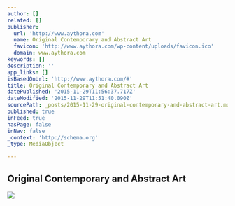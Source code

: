 ```yaml
---
author: []
related: []
publisher:
  url: 'http://www.aythora.com'
  name: Original Contemporary and Abstract Art
  favicon: 'http://www.aythora.com/wp-content/uploads/favicon.ico'
  domain: www.aythora.com
keywords: []
description: ''
app_links: []
isBasedOnUrl: 'http://www.aythora.com/#'
title: Original Contemporary and Abstract Art
datePublished: '2015-11-29T11:56:37.717Z'
dateModified: '2015-11-29T11:51:40.090Z'
sourcePath: _posts/2015-11-29-original-contemporary-and-abstract-art.md
published: true
inFeed: true
hasPage: false
inNav: false
_context: 'http://schema.org'
_type: MediaObject

---
```

<article style=""><h1>Original Contemporary and Abstract Art</h1><p></p><img src="http://wordpress.com/i/blank.jpg" /></article>